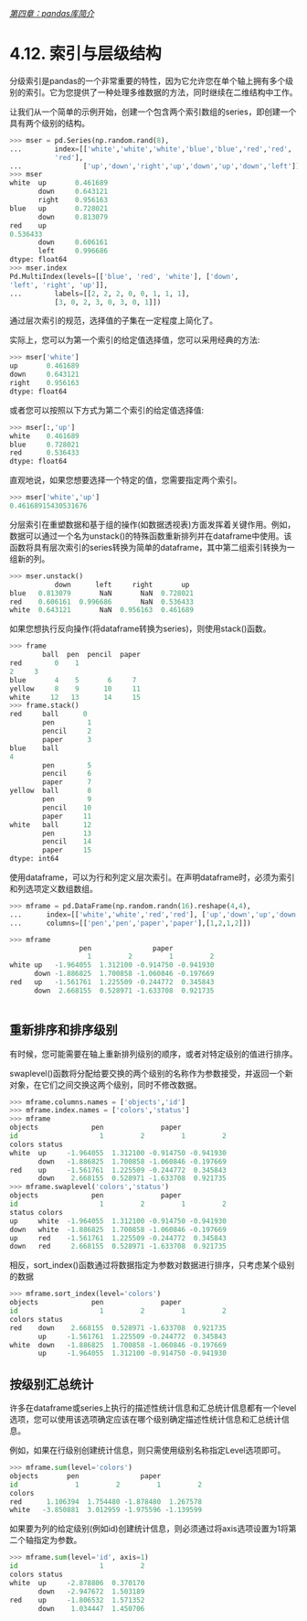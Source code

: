 

[*第四章：pandas库简介*](./README.md)

# 4.12. 索引与层级结构

分级索引是pandas的一个非常重要的特性，因为它允许您在单个轴上拥有多个级别的索引。它为您提供了一种处理多维数据的方法，同时继续在二维结构中工作。

让我们从一个简单的示例开始，创建一个包含两个索引数组的series，即创建一个具有两个级别的结构。

```python
>>> mser = pd.Series(np.random.rand(8),
...        index=[['white','white','white','blue','blue','red','red',
           'red'],
...               ['up','down','right','up','down','up','down','left']])
>>> mser
white  up       0.461689
       down     0.643121
       right    0.956163
blue   up       0.728021
       down     0.813079
red    up    
0.536433
       down     0.606161
       left     0.996686
dtype: float64
>>> mser.index
Pd.MultiIndex(levels=[['blue', 'red', 'white'], ['down',
'left', 'right', 'up']],
...        labels=[[2, 2, 2, 0, 0, 1, 1, 1],
           [3, 0, 2, 3, 0, 3, 0, 1]])
```

通过层次索引的规范，选择值的子集在一定程度上简化了。

实际上，您可以为第一个索引的给定值选择值，您可以采用经典的方法:

```python
>>> mser['white']
up       0.461689
down     0.643121
right    0.956163
dtype: float64
```

或者您可以按照以下方式为第二个索引的给定值选择值:

```python
>>> mser[:,'up']
white    0.461689
blue     0.728021
red      0.536433
dtype: float64
```

直观地说，如果您想要选择一个特定的值，您需要指定两个索引。

```python
>>> mser['white','up']
0.46168915430531676
```

分层索引在重塑数据和基于组的操作(如数据透视表)方面发挥着关键作用。例如，数据可以通过一个名为unstack()的特殊函数重新排列并在dataframe中使用。该函数将具有层次索引的series转换为简单的dataframe，其中第二组索引转换为一组新的列。

```python
>>> mser.unstack()
           down      left     right       up
blue   0.813079       NaN       NaN  0.728021
red    0.606161  0.996686       NaN  0.536433
white  0.643121       NaN  0.956163  0.461689
```

如果您想执行反向操作(将dataframe转换为series)，则使用stack()函数。

```python
>>> frame
        ball  pen  pencil  paper
red        0    1    
2     3
blue       4    5       6     7
yellow     8    9      10     11
white     12   13      14     15
>>> frame.stack()
red     ball      0
        pen        1
        pencil     2
        paper      3
blue    ball    
4
        pen        5
        pencil     6
        paper      7
yellow  ball       8
        pen        9
        pencil    10
        paper     11
white   ball      12
        pen       13
        pencil    14
        paper     15
dtype: int64
```

使用dataframe，可以为行和列定义层次索引。在声明dataframe时，必须为索引和列选项定义数组数组。

```python
>>> mframe = pd.DataFrame(np.random.randn(16).reshape(4,4),
...      index=[['white','white','red','red'], ['up','down','up','down']],
...      columns=[['pen','pen','paper','paper'],[1,2,1,2]])

>>> mframe
                 pen               paper
                   1         2         1         2
white up   -1.964055  1.312100 -0.914750 -0.941930
      down -1.886825  1.700858 -1.060846 -0.197669
red   up   -1.561761  1.225509 -0.244772  0.345843
      down  2.668155  0.528971 -1.633708  0.921735
      
```


## 重新排序和排序级别

有时候，您可能需要在轴上重新排列级别的顺序，或者对特定级别的值进行排序。

swaplevel()函数将分配给要交换的两个级别的名称作为参数接受，并返回一个新对象，在它们之间交换这两个级别，同时不修改数据。

```python
>>> mframe.columns.names = ['objects','id']
>>> mframe.index.names = ['colors','status']
>>> mframe
objects             pen              paper
id                    1         2         1         2
colors status
white  up     -1.964055  1.312100 -0.914750 -0.941930
       down   -1.886825  1.700858 -1.060846 -0.197669
red    up     -1.561761  1.225509 -0.244772  0.345843
       down    2.668155  0.528971 -1.633708  0.921735
>>> mframe.swaplevel('colors','status')
objects             pen              paper
id                    1         2         1         2
status colors
up     white  -1.964055  1.312100 -0.914750 -0.941930
down   white  -1.886825  1.700858 -1.060846 -0.197669
up     red    -1.561761  1.225509 -0.244772  0.345843
down   red     2.668155  0.528971 -1.633708  0.921735

```

相反，sort_index()函数通过将数据指定为参数对数据进行排序，只考虑某个级别的数据

```python
>>> mframe.sort_index(level='colors')
objects             pen              paper
id                    1         2         1         2
colors status
red    down    2.668155  0.528971 -1.633708  0.921735
       up     -1.561761  1.225509 -0.244772  0.345843
white  down   -1.886825  1.700858 -1.060846 -0.197669
       up     -1.964055  1.312100 -0.914750 -0.941930
```

## 按级别汇总统计

许多在dataframe或series上执行的描述性统计信息和汇总统计信息都有一个level选项，您可以使用该选项确定应该在哪个级别确定描述性统计信息和汇总统计信息。

例如，如果在行级别创建统计信息，则只需使用级别名称指定Level选项即可。

```python
>>> mframe.sum(level='colors')
objects       pen               paper
id              1         2         1         2
colors
red      1.106394  1.754480 -1.878480  1.267578
white   -3.850881  3.012959 -1.975596 -1.139599
```

如果要为列的给定级别(例如id)创建统计信息，则必须通过将axis选项设置为1将第二个轴指定为参数。

```python
>>> mframe.sum(level='id', axis=1)
id                    1         2
colors status
white  up     -2.878806  0.370170
       down   -2.947672  1.503189
red    up     -1.806532  1.571352
       down    1.034447  1.450706

```
